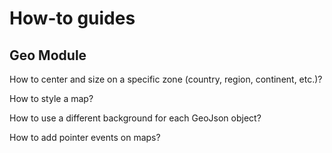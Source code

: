 # How-to guides




## Geo Module

How to center and size on a specific zone (country, region, continent, etc.)?

How to style a map? 

How to use a different background for each GeoJson object?

How to add pointer events on maps? 

